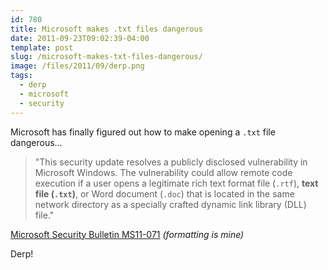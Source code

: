 ```yaml
---
id: 780
title: Microsoft makes .txt files dangerous
date: 2011-09-23T09:02:39-04:00
template: post
slug: /microsoft-makes-txt-files-dangerous/
image: /files/2011/09/derp.png
tags:
  - derp
  - microsoft
  - security
---
```


Microsoft has finally figured out how to make opening a `.txt` file dangerous...

> "This security update resolves a publicly disclosed vulnerability in Microsoft
> Windows. The vulnerability could allow remote code execution if a user opens a
> legitimate rich text format file (`.rtf`), **text file (`.txt`)**, or Word
> document (`.doc`) that is located in the same network directory as a specially
> crafted dynamic link library (DLL) file."

[Microsoft Security Bulletin MS11-071](https://technet.microsoft.com/en-us/security/bulletin/ms11-071)
_(formatting is mine)_

Derp!
